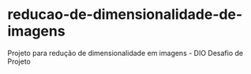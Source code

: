 # reducao-de-dimensionalidade-de-imagens
Projeto para redução de dimensionalidade em imagens - DIO Desafio de Projeto
